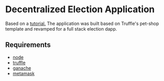 # Decentralized Election Application

Based on a [tutorial.](http://www.dappuniversity.com/articles/the-ultimate-ethereum-dapp-tutorial) The application was built based on Truffle's pet-shop template and revamped for a full stack election dapp.

## Requirements
+ [node](https://nodejs.org/en/)
+ [truffle](https://www.npmjs.com/package/truffle)
+ [ganache](https://truffleframework.com/ganache)
+ [metamask](https://metamask.io/)